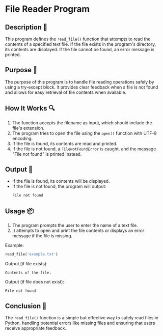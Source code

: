 # File Reader Program

## Description 📝

This program defines the `read_file()` function that attempts to read the contents of a specified text file.
If the file exists in the program's directory, its contents are displayed.
If the file cannot be found, an error message is printed.

## Purpose 🎯

The purpose of this program is to handle file reading operations safely by using a try-except block.
It provides clear feedback when a file is not found and allows for easy retrieval of file contents when available.

## How It Works 🔍

1. The function accepts the filename as input, which should include the file's extension.
2. The program tries to open the file using the `open()` function with UTF-8 encoding.
3. If the file is found, its contents are read and printed.
4. If the file is not found, a `FileNotFoundError` is caught, and the message "File not found" is printed instead.

## Output 📜

-   If the file is found, its contents will be displayed.
-   If the file is not found, the program will output:
    ```text
    File not found
    ```

## Usage 📦

1. The program prompts the user to enter the name of a text file.
2. It attempts to open and print the file contents or displays an error message if the file is missing.

Example:

```python
read_file('example.txt')
```

Output (if file exists):

```text
Contents of the file.
```

Output (if file does not exist):

```text
File not found
```

## Conclusion 🚀

The `read_file()` function is a simple but effective way to safely read files in Python, handling potential errors like missing files and ensuring that users receive appropriate feedback.
